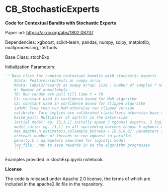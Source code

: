 # CB_StochasticExperts
__Code for Contextual Bandits with Stochastic Experts__

Paper url: https://arxiv.org/abs/1802.08737 

Dependencies: xgboost, scikit-learn, pandas, numpy, scipy, matplotlib, multiprocessing, itertools

Base Class: stochExp

Initialization Parameters:


```python
'''Base class for running contextual bandits with stochastic experts 
    Xdata: Features/contexts ar numpy array
    Rdata: labels/rewards as numpy array; size : number of samples * number of classes. Each row has the rewards for each class
    K: Number of arms/labels
    T0: Run random arm pull till time t = T0
    C1: constant used in confidence bound for MoM algorithm
    C2: constant used in confidence bound for Clipped algorithm
    isMoM: True then run MoM otherwise run clipped version
    calibrate: Ture implies use calibrated classifiers otherwise base scikit learn classifiers
    bsize_mult: Multiplier of sqrt(t) in the batch-size
    initial_model: eg. [3,3,1] initally spawn 3 xgboost experts, 3 logistic regression experts and 1 dummy random arm choosing experts
    model_ratio: eg. [3,1] in all succeeding batches choose 3 xgboost experts and 1 logistic regression experts
    max_depths,n_estimators,colsample_bytrees = [0.6,0.8]: parameters searched over for xgboost
    nthread: number of threads to run xgboost in parallel
    penalty,C : parameters searched for logistic model 
    log_file: .npy to save rewards in as the algorithm progresses
    '''


```

Examples provided in stochExp.ipynb notebook.


__License__

The code is released under Apache 2.0 license, the terms of which are included in the apache2.lic file in the repository.
